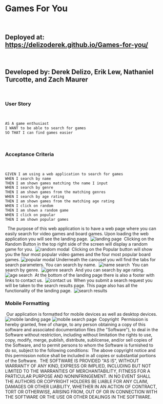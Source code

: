 # Games For You
​
## Deployed at: https://delizoderek.github.io/Games-for-you/
​
## Developed by: Derek Delizo, Erik Lew, Nathaniel Turcotte, and Zach Maurer
​
### User Story
​
```md
AS A game enthusiast
I WANT to be able to search for games
SO THAT I can find games easier
```
​
### Acceptance Criteria
​
```md
GIVEN I am using a web application to search for games
WHEN I search by name
THEN I am shown games matching the name I input
WHEN I search by genre
THEN I am shown games from the matching genres
WHEN I search by age rating
THEN I am shown games from the matching age rating
WHEN I click on random
THEN I am shown a random game
WHEN I click on popular
THEN I am shown popular games
```
​
​
The purpose of this web application is to have a web page where you can easily search for video games and board games. Upon loading the web application you will see the landing page.
​
![landing page](./assets/images/landing-page.png)
​
Clicking on the Random Button in the top right side of the screen will display a random game for you.
​
![random modal](./assets/images/ran-modal.png)
​
Clicking on the Popular button will show you the four most popular video games and the four most popular board games.
​
![popular modal](./assets/images/pop-modal.png)
​
Underneath the carousel you will find the tabs for search parameters. You can search by name.
​
![name search](./assets/images/search-name.png)
​
You can search by genre.
​
![genre search](./assets/images/search-genre.png)
​
And you can search by age rating.
​
![age search](./assets/images/search-age.png)
​
At the bottom of the landing page there is also a footer with links to contact us.
​
![contact us](./assets/images/contact-us.png)
​
When you submit a search request you will be taken to the search results page. This page also has all the functionality of the landing page.
​
![search results](./assets/images/search-results.png)
​
### Mobile Formatting
​
Our application is formatted for mobile devices as well as desktop devices.
​
![mobile landing page](./assets/images/mobile-splash.png)
![mobile search page](./assets/images/mobile-search.png)
​
​
Copyright <YEAR> <COPYRIGHT HOLDER>
​
Permission is hereby granted, free of charge, to any person obtaining a copy of this software and associated documentation files (the "Software"), to deal in the Software without restriction, including without limitation the rights to use, copy, modify, merge, publish, distribute, sublicense, and/or sell copies of the Software, and to permit persons to whom the Software is furnished to do so, subject to the following conditions:
​
The above copyright notice and this permission notice shall be included in all copies or substantial portions of the Software.
​
THE SOFTWARE IS PROVIDED "AS IS", WITHOUT WARRANTY OF ANY KIND, EXPRESS OR IMPLIED, INCLUDING BUT NOT LIMITED TO THE WARRANTIES OF MERCHANTABILITY, FITNESS FOR A PARTICULAR PURPOSE AND NONINFRINGEMENT. IN NO EVENT SHALL THE AUTHORS OR COPYRIGHT HOLDERS BE LIABLE FOR ANY CLAIM, DAMAGES OR OTHER LIABILITY, WHETHER IN AN ACTION OF CONTRACT, TORT OR OTHERWISE, ARISING FROM, OUT OF OR IN CONNECTION WITH THE SOFTWARE OR THE USE OR OTHER DEALINGS IN THE SOFTWARE.